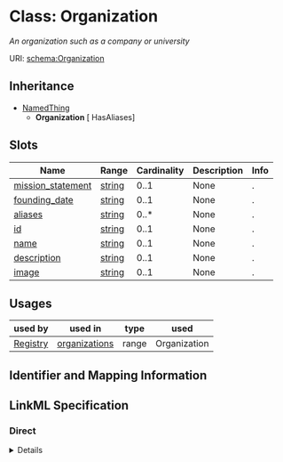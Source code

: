 # Class: Organization
_An organization such as a company or university_





URI: [schema:Organization](http://schema.org/Organization)




## Inheritance

* [NamedThing](NamedThing.md)
    * **Organization** [ HasAliases]




## Slots

| Name | Range | Cardinality | Description  | Info |
| ---  | --- | --- | --- | --- |
| [mission_statement](mission_statement.md) | [string](string.md) | 0..1 | None  | . |
| [founding_date](founding_date.md) | [string](string.md) | 0..1 | None  | . |
| [aliases](aliases.md) | [string](string.md) | 0..* | None  | . |
| [id](id.md) | [string](string.md) | 0..1 | None  | . |
| [name](name.md) | [string](string.md) | 0..1 | None  | . |
| [description](description.md) | [string](string.md) | 0..1 | None  | . |
| [image](image.md) | [string](string.md) | 0..1 | None  | . |


## Usages


| used by | used in | type | used |
| ---  | --- | --- | --- |
| [Registry](Registry.md) | [organizations](organizations.md) | range | Organization |



## Identifier and Mapping Information









## LinkML Specification

<!-- TODO: investigate https://stackoverflow.com/questions/37606292/how-to-create-tabbed-code-blocks-in-mkdocs-or-sphinx -->

### Direct

<details>
```yaml
name: Organization
description: An organization such as a company or university
from_schema: https://w3id.org/my_org/my_datamodel
is_a: NamedThing
mixins:
- HasAliases
slots:
- mission_statement
- founding_date
class_uri: schema:Organization

```
</details>

### Induced

<details>
```yaml
name: Organization
description: An organization such as a company or university
from_schema: https://w3id.org/my_org/my_datamodel
is_a: NamedThing
mixins:
- HasAliases
attributes:
  mission_statement:
    name: mission_statement
    from_schema: https://w3id.org/my_org/my_datamodel
    alias: mission_statement
    owner: Organization
    range: string
  founding_date:
    name: founding_date
    from_schema: https://w3id.org/my_org/my_datamodel
    alias: founding_date
    owner: Organization
    range: string
  aliases:
    name: aliases
    exact_mappings:
    - schema:alternateName
    from_schema: https://w3id.org/my_org/my_datamodel
    multivalued: true
    alias: aliases
    owner: Organization
    range: string
  id:
    name: id
    from_schema: https://w3id.org/my_org/my_datamodel
    slot_uri: schema:identifier
    identifier: true
    alias: id
    owner: Organization
    range: string
  name:
    name: name
    from_schema: https://w3id.org/my_org/my_datamodel
    slot_uri: schema:name
    alias: name
    owner: Organization
    range: string
  description:
    name: description
    from_schema: https://w3id.org/my_org/my_datamodel
    slot_uri: schema:description
    alias: description
    owner: Organization
    range: string
  image:
    name: image
    from_schema: https://w3id.org/my_org/my_datamodel
    slot_uri: schema:image
    alias: image
    owner: Organization
    range: string
class_uri: schema:Organization

```
</details>